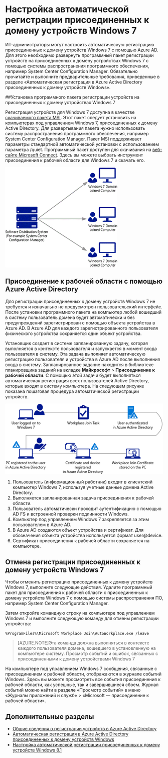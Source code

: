 <properties
	pageTitle="# Настройка автоматической регистрации присоединенных к домену устройств Windows 7 | Microsoft Azure"
	description="Пошаговая процедура настройки автоматической регистрации присоединенных к домену устройств Windows 7 в Azure AD, а также шаги по развертыванию программного пакета регистрации устройств на присоединенных к домену устройствах Windows 7 с помощью системы распространения программного обеспечения, например System Center Configuration Manager."
	services="active-directory"
	documentationCenter=""
	authors="femila"
	manager="stevenpo"
	editor=""/>

<tags
	ms.service="active-directory"
	ms.workload="identity"
	ms.tgt_pltfrm="na"
	ms.devlang="na"
	ms.topic="article"
	ms.date="11/24/2015"
	ms.author="femila"/>

# Настройка автоматической регистрации присоединенных к домену устройств Windows 7

ИТ-администраторы могут настроить автоматическую регистрацию присоединенных к домену устройств Windows 7 с помощью Azure AD. Для этого необходимо развернуть программный пакет регистрации устройств на присоединенных к домену устройствах Windows 7 с помощью системы распространения программного обеспечения, например System Center Configuration Manager. Обязательно прочитайте и выполните предварительные требования, приведенные в разделе «Автоматическая регистрация в Azure Active Directory присоединенных к домену устройств Windows».

##Установка программного пакета регистрации устройств на присоединенных к домену устройствах Windows 7

Регистрация устройств для Windows 7 доступна в качестве [скачиваемого пакета MSI](https://connect.microsoft.com/site1164). Этот пакет следует установить на компьютерах под управлением Windows 7, присоединенных к домену Active Directory. Для развертывания пакета нужно использовать систему распространения программного обеспечения, например System Center Configuration Manager. Пакет MSI поддерживает параметры стандартной автоматической установки с использованием параметра /quiet. Программный пакет доступен для скачивания на [веб-сайте Microsoft Connect](https://connect.microsoft.com/site1164). Здесь вы можете выбрать инструмент присоединения к рабочей области для Windows 7 и скачать его.

![](./media/active-directory-conditional-access/device-registration-process-windows7.gif)

## Присоединение к рабочей области с помощью Azure Active Directory
Для регистрации присоединенных к домену устройств Windows 7 не требуется и изначально не предусмотрен пользовательский интерфейс. После установки программного пакета на компьютер любой вошедший в систему пользователь домена будет автоматически и без предупреждений зарегистрирован с помощью объекта устройства в Azure AD. В Azure AD для каждого зарегистрированного пользователя физического устройства сохраняется один объект устройства.

Установщик создает в системе запланированную задачу, которая выполняется в контексте пользователя и запускается в момент входа пользователя в систему. Эта задача выполняет автоматическую регистрацию пользователя и устройства в Azure AD после выполнения входа в систему. Запланированное задание находится в библиотеке планировщика заданий на вкладке **Майкрософт** > **Присоединение к рабочей области**. С помощью этой задачи будет выполняться автоматическая регистрация всех пользователей Active Directory, которые входят в систему компьютера. На следующем рисунке показана пошаговая процедура автоматической регистрации устройств.

![](./media/active-directory-conditional-access/automatic-device-registration-windows7.png)

1. Пользователь (информационный работник) входит в клиентский компьютер Windows 7, используя учетные данные домена Active Directory.
1. Выполняется запланированная задача присоединения к рабочей области.
1. Пользователь автоматически проходит аутентификацию с помощью AD FS и встроенной проверки подлинности Windows.
1. Компьютер под управлением Windows 7 закрепляется за этим пользователем в Azure AD.
1. В Azure AD создаются объект устройства и сертификат. Для обозначения объекта устройства используется формат user@device.
1. Сертификат присоединения к рабочей области сохраняется на компьютере.

## Отмена регистрации присоединенных к домену устройств Windows 7

Чтобы отменить регистрацию присоединенных к домену устройств Windows 7, выполните следующие действия. Удалите программный пакет для присоединения к рабочей области с присоединенных к домену устройств Windows 7 с помощью системы распространения ПО, например System Center Configuration Manager.

Затем откройте командную строку на компьютере под управлением Windows 7 и выполните следующую команду для отмены регистрации устройства:
    
    %ProgramFiles%\Microsoft Workplace Join\AutoWorkplace.exe /leave

>[AZURE.NOTE]Эта команда должна выполняться в контексте каждого пользователя домена, вошедшего в установленную на компьютере систему. Просмотр событий и ошибок, связанных с присоединенными к домену устройствами Windows 7

На компьютере под управлением Windows 7 сообщения, связанные с присоединением к рабочей области, отображаются в журнале событий Windows. Здесь вы можете просмотреть все события присоединения к рабочей области, как успешные, так и завершившиеся сбоем. Журнал событий можно найти в разделе «Просмотр событий» в меню «Журналы приложений и служб» > «Microsoft — присоединение к рабочей области».

## Дополнительные разделы

- [Общие сведения о регистрации устройств в Azure Active Directory](active-directory-conditional-access-device-registration-overview.md)
- [Автоматическая регистрация в Azure Active Directory присоединенных к домену устройств Windows](active-directory-conditional-access-automatic-device-registration.md)
- [Настройка автоматической регистрации присоединенных к домену устройств Windows 8.1](active-directory-conditional-access-automatic-device-registration-windows8_1.md)

 

<!---HONumber=AcomDC_1125_2015-->